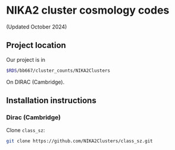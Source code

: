 # NIKA2 cluster cosmology codes

(Updated October 2024)


## Project location 

Our project is in 

```bash
$RDS/bb667/cluster_counts/NIKA2Clusters
```

On DIRAC (Cambridge).

## Installation instructions

### Dirac (Cambridge)

Clone `class_sz`:

```bash
git clone https://github.com/NIKA2Clusters/class_sz.git
```
